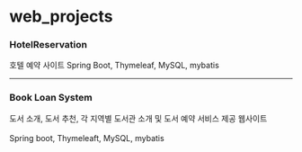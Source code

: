 # web_projects

### HotelReservation
<p>
  호텔 예약 사이트
  Spring Boot, Thymeleaf, MySQL, mybatis
</p>

<hr>

### Book Loan System
<p>
  도서 소개, 도서 추천, 각 지역별 도서관 소개 및 도서 예약 서비스 제공 웹사이트 <br>
  <br>
  Spring boot, Thymeleaft, MySQL, mybatis
</p>
